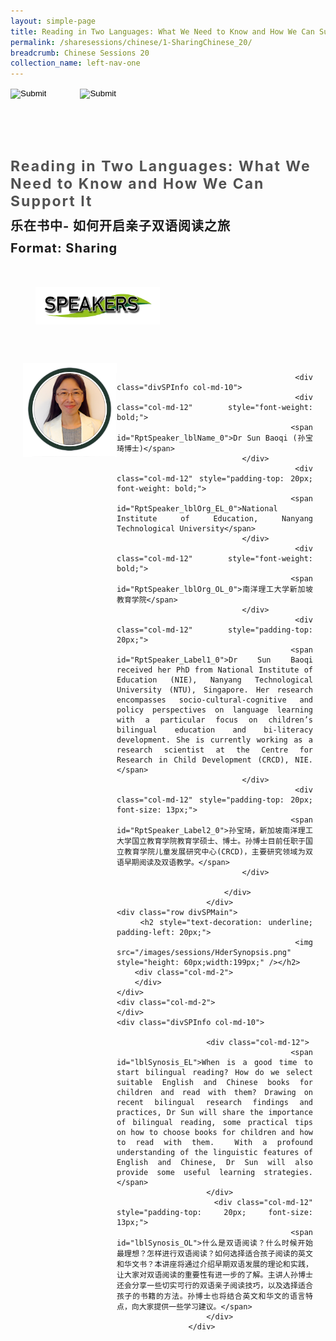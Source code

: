 ```yaml
---
layout: simple-page
title: Reading in Two Languages: What We Need to Know and How We Can Support It
permalink: /sharesessions/chinese/1-SharingChinese_20/
breadcrumb: Chinese Sessions 20
collection_name: left-nav-one
---
```




<input type="image" name="btnBack" id="btnBack" onclick="goBack()" src="/images/btnBack.png" style="height:70px;">
<input type="image" name="btnRegister" id="btnRegister" src="/images/btnClosed.png"
    style="height:70px;padding-left: 50px;" />

<link href="/misc/bootstrap.min.css" rel="stylesheet" />
<link href="/misc/Site.css" rel="stylesheet" />
<style>
    .divSPMain {
        padding: 20px;
        padding-top: 20px;
        text-align: justify;
        border-radius: 20px;
    }
    .divSPInfo {
        padding-top: 1px;
    }
</style>
<script>
        function goBack() {
          window.history.back();
        }
        </script>
        
<div id="PanelSess">
    <div class="col-md-12" style="padding-top: 40px;">
        <b>
            <span id="lblTitle_EL" style="font-weight: bold; font-size: 23px; letter-spacing: 2px; color: #525252">
                Reading in Two Languages: What We Need to Know and How We Can Support It</span></b>
    </div>
    <div class="col-md-12" style="padding-top: 10px;">
        <span id="lblTitle_OL" style="font-weight: bold; font-size: 20px; letter-spacing: 1px;">
        乐在书中- 如何开启亲子双语阅读之旅</span>
    </div>
    <div class="col-md-12" style="padding-top: 10px;">
        <span id="tblFormat" style="font-weight: bold; font-size: 20px; letter-spacing: 1px;"><b>Format:</b>
            Sharing</span>
    </div>
    <div class="row divSPMain">
        <h2 style="text-decoration: underline; padding-left: 20px;">
            <img src="/images/sessions/HDerSpeakers.png" style="height: 60px;width:199px;" /></h2>
        <div class="col-md-2">
        </div>
    </div>
<div class="row divSPMain">
                            <div class="col-md-2">
                                <img id="RptSpeaker_Img_0" src="/images/sessions/C51.png" style="float: left; width: 150px;" />
                            </div>

                            <div class="divSPInfo col-md-10">
                                <div class="col-md-12" style="font-weight: bold;">
                                    <span id="RptSpeaker_lblName_0">Dr Sun Baoqi (孙宝琦博士)</span>
                                </div>
                                <div class="col-md-12" style="padding-top: 20px; font-weight: bold;">
                                    <span id="RptSpeaker_lblOrg_EL_0">National Institute of Education, Nanyang Technological University</span>
                                </div>
                                <div class="col-md-12" style="font-weight: bold;">
                                    <span id="RptSpeaker_lblOrg_OL_0">南洋理工大学新加坡教育学院</span>
                                </div>
                                <div class="col-md-12" style="padding-top: 20px;">
                                    <span id="RptSpeaker_Label1_0">Dr Sun Baoqi received her PhD from National Institute of Education (NIE), Nanyang Technological University (NTU), Singapore. Her research encompasses socio-cultural-cognitive and policy perspectives on language learning with a particular focus on children’s bilingual education and bi-literacy development. She is currently working as a research scientist at the Centre for Research in Child Development (CRCD), NIE.</span>
                                </div>
                                <div class="col-md-12" style="padding-top: 20px; font-size: 13px;">
                                    <span id="RptSpeaker_Label2_0">孙宝琦，新加坡南洋理工大学国立教育学院教育学硕士、博士。孙博士目前任职于国立教育学院儿童发展研究中心(CRCD)，主要研究领域为双语早期阅读及双语教学。</span>
                                </div>

                            </div>
                        </div>
    <div class="row divSPMain">
        <h2 style="text-decoration: underline; padding-left: 20px;">
            <img src="/images/sessions/HderSynopsis.png" style="height: 60px;width:199px;" /></h2>
        <div class="col-md-2">
        </div>
    </div>
    <div class="col-md-2">
    </div>
    <div class="divSPInfo col-md-10">

                        <div class="col-md-12">
                            <span id="lblSynosis_EL">When is a good time to start bilingual reading? How do we select suitable English and Chinese books for children and read with them? Drawing on recent bilingual research findings and practices, Dr Sun will share the importance of bilingual reading, some practical tips on how to choose books for children and how to read with them.  With a profound understanding of the linguistic features of English and Chinese, Dr Sun will also provide some useful learning strategies. </span>
                        </div>
                        <div class="col-md-12" style="padding-top: 20px; font-size: 13px;">
                            <span id="lblSynosis_OL">什么是双语阅读？什么时候开始最理想？怎样进行双语阅读？如何选择适合孩子阅读的英文和华文书？本讲座将通过介绍早期双语发展的理论和实践，让大家对双语阅读的重要性有进一步的了解。主讲人孙博士还会分享一些切实可行的双语亲子阅读技巧，以及选择适合孩子的书籍的方法。孙博士也将结合英文和华文的语言特点，向大家提供一些学习建议。</span>
                        </div>
                    </div>

</div>
